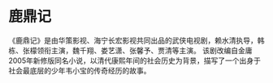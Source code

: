 # 鹿鼎记

《鹿鼎记》是由华策影视、海宁长宏影视共同出品的武侠电视剧，赖水清执导，韩栋、张檬领衔主演，魏千翔、娄艺潇、张馨予、贾清等主演。
该剧改编自金庸2005年新修版同名小说，以清代康熙年间的社会历史为背景，描写了一个出身于社会最底层的少年韦小宝的传奇经历的故事。